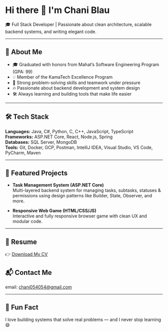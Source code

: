 # Hi there 👋 I'm Chani Blau

🎓 Full Stack Developer | Passionate about clean architecture, scalable backend systems, and writing elegant code.

---

## 🚀 About Me

- 🎓 Graduated with honors from Mahat’s Software Engineering Program (GPA: 99)  
- 💡 Member of the KamaTech Excellence Program  
- 🧠 Strong problem-solving skills and teamwork under pressure  
- 🔥 Passionate about backend development and system design  
- 🛠️ Always learning and building tools that make life easier

---

## 🛠️ Tech Stack

**Languages:** Java, C#, Python, C, C++, JavaScript, TypeScript  
**Frameworks:** ASP.NET Core, React, Node.js, Spring  
**Databases:** SQL Server, MongoDB  
**Tools:** Git, Docker, GCP, Postman, IntelliJ IDEA, Visual Studio, VS Code, PyCharm, Maven

---

## 📌 Featured Projects

- **Task Management System (ASP.NET Core)**  
  Multi-layered backend system for managing tasks, subtasks, statuses & permissions using design patterns like Builder, State, Observer, and more.

- **Responsive Web Game (HTML/CSS/JS)**  
  Interactive and fully responsive browser game with clean UX and modular code.

---

## 📄 Resume  
👉 [Download My CV](ChaniBlau_Resume.pdf)

## 📬 Contact Me  
email: chani054054@gmail.com

---

## 🎉 Fun Fact  
I love building systems that solve real problems — and I never stop learning 😄
